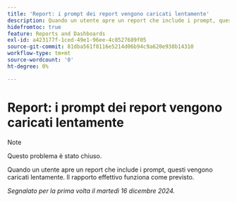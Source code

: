 ```yaml
---
title: 'Report: i prompt dei report vengono caricati lentamente'
description: Quando un utente apre un report che include i prompt, questi vengono caricati lentamente. Il rapporto effettivo funziona come previsto.
hidefromtoc: true
feature: Reports and Dashboards
exl-id: a423177f-1ced-49e1-96ee-4c8527689f05
source-git-commit: 81dba561f8116e5214d06b94c9a620e938b14310
workflow-type: tm+mt
source-wordcount: '0'
ht-degree: 0%

---
```


# Report: i prompt dei report vengono caricati lentamente

>[!NOTE]
>
>Questo problema è stato chiuso.

Quando un utente apre un report che include i prompt, questi vengono caricati lentamente. Il rapporto effettivo funziona come previsto.

_Segnalato per la prima volta il martedì 16 dicembre 2024._
